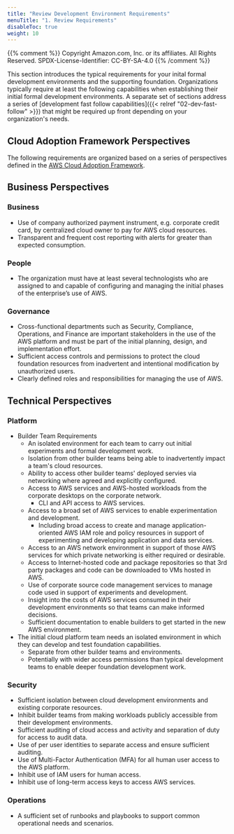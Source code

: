 ```yaml
---
title: "Review Development Environment Requirements"
menuTitle: "1. Review Requirements"
disableToc: true
weight: 10
---
```


{{% comment %}}
Copyright Amazon.com, Inc. or its affiliates. All Rights Reserved.
SPDX-License-Identifier: CC-BY-SA-4.0
{{% /comment %}}

This section introduces the typical requirements for your inital formal development environments and the supporting foundation. Organizations typically require at least the following capabilities when establishing their initial formal development environments. A separate set of sections address a series of [development fast follow capabilities]({{< relref "02-dev-fast-follow" >}}) that might be required up front depending on your organization's needs.

## Cloud Adoption Framework Perspectives

The following requirements are organized based on a series of perspectives defined in the [AWS Cloud Adoption Framework](https://aws.amazon.com/professional-services/CAF/).

## Business Perspectives

### Business
* Use of company authorized payment instrument, e.g. corporate credit card, by centralized cloud owner to pay for AWS cloud resources.
* Transparent and frequent cost reporting with alerts for greater than expected consumption.

### People
* The organization must have at least several technologists who are assigned to and capable of configuring and managing the initial phases of the enterprise’s use of AWS.

### Governance
* Cross-functional departments such as Security, Compliance, Operations, and Finance are important stakeholders in the use of the AWS platform and must be part of the initial planning, design, and implementation effort.
* Sufficient access controls and permissions to protect the cloud foundation resources from inadvertent and intentional modification by unauthorized users.
* Clearly defined roles and responsibilities for managing the use of AWS.

## Technical Perspectives

### Platform
* Builder Team Requirements
  * An isolated environment for each team to carry out initial experiments and formal development work.
  * Isolation from other builder teams being able to inadvertently impact a team's cloud resources.
  * Ability to access other builder teams' deployed servies via networking where agreed and explicitly configured.
  * Access to AWS services and AWS-hosted workloads from the corporate desktops on the corporate network.
    * CLI and API access to AWS services.
  * Access to a broad set of AWS services to enable experimentation and development.
    * Including broad access to create and manage application-oriented AWS IAM role and policy resources in support of experimenting and developing application and data services.
  * Access to an AWS network environment in support of those AWS services for which private networking is either required or desirable.
  * Access to Internet-hosted code and package repositories so that 3rd party packages and code can be downloaded to VMs hosted in AWS.
  * Use of corporate source code management services to manage code used in support of experiments and development.
  * Insight into the costs of AWS services consumed in their development environments so that teams can make informed decisions.
  * Sufficient documentation to enable builders to get started in the new AWS environment.
* The initial cloud platform team needs an isolated environment in which they can develop and test foundation capabilities.
  * Separate from other builder teams and environments.
  * Potentially with wider access permissions than typical development teams to enable deeper foundation development work.

### Security
* Sufficient isolation between cloud development environments and existing corporate resources.
* Inhibit builder teams from making workloads publicly accessible from their development environments.
* Sufficient auditing of cloud access and activity and separation of duty for access to audit data.
 * Use of per user identities to separate access and ensure sufficient auditing.
* Use of Multi-Factor Authentication (MFA) for all human user access to the AWS platform.
* Inhibit use of IAM users for human access.
* Inhibit use of long-term access keys to access AWS services.

### Operations
* A sufficient set of runbooks and playbooks to support common operational needs and scenarios.
